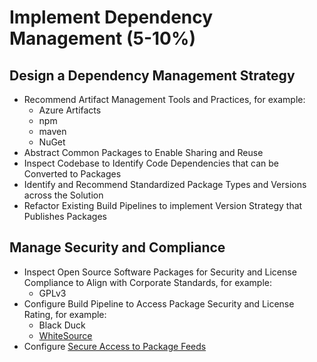 # Implement Dependency Management (5-10%)
## Design a Dependency Management Strategy
- Recommend Artifact Management Tools and Practices, for example:
    - Azure Artifacts
    - npm
    - maven
    - NuGet
- Abstract Common Packages to Enable Sharing and Reuse
- Inspect Codebase to Identify Code Dependencies that can be Converted to Packages
- Identify and Recommend Standardized Package Types and Versions across the Solution
- Refactor Existing Build Pipelines to implement Version Strategy that Publishes Packages

## Manage Security and Compliance
- Inspect Open Source Software Packages for Security and License Compliance to Align with Corporate Standards, for example:
    - GPLv3
- Configure Build Pipeline to Access Package Security and License Rating, for example:
    - Black Duck
    - [WhiteSource](https://www.azuredevopslabs.com/labs/vstsextend/WhiteSource/)
- Configure [Secure Access to Package Feeds](https://docs.microsoft.com/en-us/azure/devops/artifacts/feeds/feed-permissions)